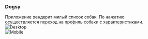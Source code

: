 ### Dogsy

Приложение рендерит милый список собак. По нажатию осуществляется переход на профиль собаки с характеристиками. <br>
![Desktop](https://media2.giphy.com/media/SV6PfDz9dKJjzfbgzB/giphy.gif)<br>
![Mobile](https://media0.giphy.com/media/XdIkuChoTVktq44cLE/giphy.gif)
